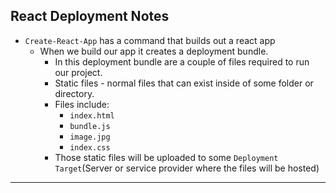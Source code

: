 ## React Deployment Notes
- `Create-React-App` has a command that builds out a react app
  - When we build our app it creates a deployment bundle.
    - In this deployment bundle are a couple of files required to run our project.
    - Static files - normal files that can exist inside of some folder or directory.
    - Files include:
      - `index.html`
      - `bundle.js`
      - `image.jpg`
      - `index.css` 
    - Those static files will be uploaded to some `Deployment Target`(Server or service provider where the files will be hosted)
---